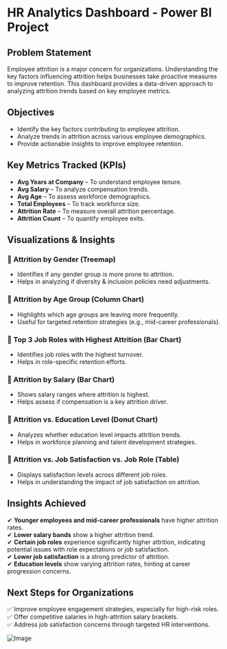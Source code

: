 # HR Analytics Dashboard - Power BI Project  

## Problem Statement  
Employee attrition is a major concern for organizations. Understanding the key factors influencing attrition helps businesses take proactive measures to improve retention. This dashboard provides a data-driven approach to analyzing attrition trends based on key employee metrics.  

## Objectives  
- Identify the key factors contributing to employee attrition.  
- Analyze trends in attrition across various employee demographics.  
- Provide actionable insights to improve employee retention.  

## Key Metrics Tracked (KPIs)  
- **Avg Years at Company** – To understand employee tenure.  
- **Avg Salary** – To analyze compensation trends.  
- **Avg Age** – To assess workforce demographics.  
- **Total Employees** – To track workforce size.  
- **Attrition Rate** – To measure overall attrition percentage.  
- **Attrition Count** – To quantify employee exits.  

## Visualizations & Insights  

### 📌 Attrition by Gender (Treemap)  
- Identifies if any gender group is more prone to attrition.  
- Helps in analyzing if diversity & inclusion policies need adjustments.  

### 📌 Attrition by Age Group (Column Chart)  
- Highlights which age groups are leaving more frequently.  
- Useful for targeted retention strategies (e.g., mid-career professionals).  

### 📌 Top 3 Job Roles with Highest Attrition (Bar Chart)  
- Identifies job roles with the highest turnover.  
- Helps in role-specific retention efforts.  

### 📌 Attrition by Salary (Bar Chart)  
- Shows salary ranges where attrition is highest.  
- Helps assess if compensation is a key attrition driver.  

### 📌 Attrition vs. Education Level (Donut Chart)  
- Analyzes whether education level impacts attrition trends.  
- Helps in workforce planning and talent development strategies.  

### 📌 Attrition vs. Job Satisfaction vs. Job Role (Table)  
- Displays satisfaction levels across different job roles.  
- Helps in understanding the impact of job satisfaction on attrition.  

## Insights Achieved  
✔ **Younger employees and mid-career professionals** have higher attrition rates.  
✔ **Lower salary bands** show a higher attrition trend.  
✔ **Certain job roles** experience significantly higher attrition, indicating potential issues with role expectations or job satisfaction.  
✔ **Lower job satisfaction** is a strong predictor of attrition.  
✔ **Education levels** show varying attrition rates, hinting at career progression concerns.  

## Next Steps for Organizations  
✅ Improve employee engagement strategies, especially for high-risk roles.  
✅ Offer competitive salaries in high-attrition salary brackets.  
✅ Address job satisfaction concerns through targeted HR interventions.  

 ![Image](https://github.com/user-attachments/assets/d3826f8d-bc79-49e5-ba8e-d599b98b9ac1)
